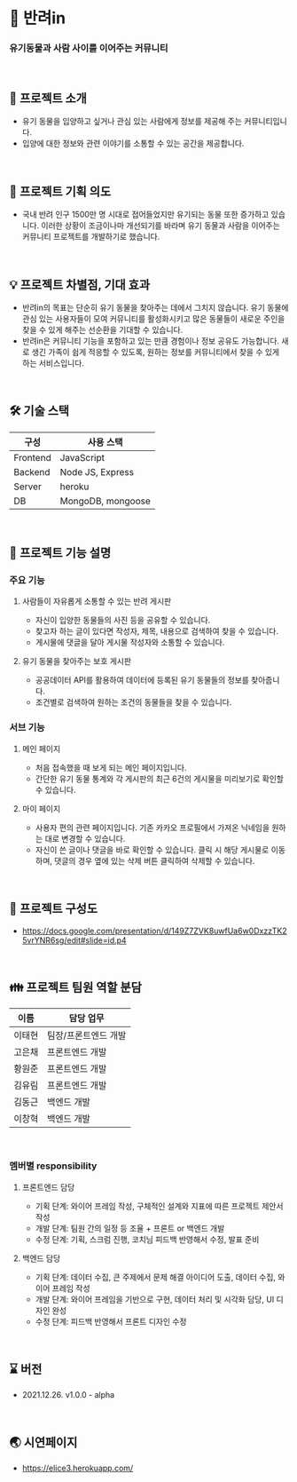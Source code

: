 # 🐾 반려in

### 유기동물과 사람 사이를 이어주는 커뮤니티

<br>

## 📖 프로젝트 소개

- 유기 동물을 입양하고 싶거나 관심 있는 사람에게 정보를 제공해 주는 커뮤니티입니다.
- 입양에 대한 정보와 관련 이야기를 소통할 수 있는 공간을 제공합니다.
<br>

## 🎯 프로젝트 기획 의도

- 국내 반려 인구 1500만 명 시대로 접어들었지만 유기되는 동물 또한 증가하고 있습니다. 이러한 상황이 조금이나마 개선되기를 바라며 유기 동물과 사람을 이어주는 커뮤니티 프로젝트를 개발하기로 했습니다.
<br>

## 💡 프로젝트 차별점, 기대 효과

- 반려in의 목표는 단순히 유기 동물을 찾아주는 데에서 그치지 않습니다. 유기 동물에 관심 있는 사용자들이 모여 커뮤니티를 활성화시키고 많은 동물들이 새로운 주인을 찾을 수 있게 해주는 선순환을 기대할 수 있습니다.
- 반려in은 커뮤니티 기능을 포함하고 있는 만큼 경험이나 정보 공유도 가능합니다. 새로 생긴 가족이 쉽게 적응할 수 있도록, 원하는 정보를 커뮤니티에서 찾을 수 있게 하는 서비스입니다.
<br>

## 🛠 기술 스택

| 구성     | 사용 스택         |
| -------- | ----------------- |
| Frontend | JavaScript        |
| Backend  | Node JS, Express  |
| Server   | heroku            |
| DB       | MongoDB, mongoose |

<br>

## 🔩 프로젝트 기능 설명

### 주요 기능

1. 사람들이 자유롭게 소통할 수 있는 반려 게시판

   - 자신이 입양한 동물들의 사진 등을 공유할 수 있습니다.
   - 찾고자 하는 글이 있다면 작성자, 제목, 내용으로 검색하여 찾을 수 있습니다.
   - 게시물에 댓글을 달아 게시물 작성자와 소통할 수 있습니다.

2. 유기 동물을 찾아주는 보호 게시판

   - 공공데이터 API를 활용하여 데이터에 등록된 유기 동물들의 정보를 찾아줍니다.
   - 조건별로 검색하여 원하는 조건의 동물들을 찾을 수 있습니다.

### 서브 기능

1. 메인 페이지

   - 처음 접속했을 때 보게 되는 메인 페이지입니다.
   - 간단한 유기 동물 통계와 각 게시판의 최근 6건의 게시물을 미리보기로 확인할 수 있습니다.

2. 마이 페이지

   - 사용자 편의 관련 페이지입니다. 기존 카카오 프로필에서 가져온 닉네임을 원하는 대로 변경할 수 있습니다.
   - 자신이 쓴 글이나 댓글을 바로 확인할 수 있습니다. 클릭 시 해당 게시물로 이동하며, 댓글의 경우 옆에 있는 삭제 버튼 클릭하여 삭제할 수 있습니다.
<br>

## 📰 프로젝트 구성도

- https://docs.google.com/presentation/d/149Z7ZVK8uwfUa6w0DxzzTK25vrYNR6sg/edit#slide=id.p4
<br>

## 👪 프로젝트 팀원 역할 분담

| 이름   | 담당 업무            |
| ------ | -------------------- |
| 이태현 | 팀장/프론트엔드 개발 |
| 고은채 | 프론트엔드 개발      |
| 황원준 | 프론트엔드 개발      |
| 김유림 | 프론트엔드 개발      |
| 김동근 | 백엔드 개발          |
| 이창혁 | 백엔드 개발          |

<br>

### 멤버별 responsibility

1. 프론트엔드 담당

   - 기획 단계: 와이어 프레임 작성, 구체적인 설계와 지표에 따른 프로젝트 제안서 작성
   - 개발 단계: 팀원 간의 일정 등 조율 + 프론트 or 백엔드 개발
   - 수정 단계: 기획, 스크럼 진행, 코치님 피드백 반영해서 수정, 발표 준비

2. 백엔드 담당

   - 기획 단계: 데이터 수집, 큰 주제에서 문제 해결 아이디어 도출, 데이터 수집, 와이어 프레임 작성
   - 개발 단계: 와이어 프레임을 기반으로 구현, 데이터 처리 및 시각화 담당, UI 디자인 완성
   - 수정 단계: 피드백 반영해서 프론트 디자인 수정
<br>

## ⌛ 버전

- 2021.12.26. v1.0.0 - alpha
<br>

## 🌏 시연페이지

- https://elice3.herokuapp.com/
